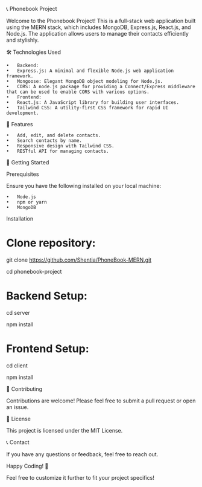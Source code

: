 📞 Phonebook Project

Welcome to the Phonebook Project! This is a full-stack web application built using the MERN stack, which includes MongoDB, Express.js, React.js, and Node.js. The application allows users to manage their contacts efficiently and stylishly.

🛠️ Technologies Used

	•	Backend:
	•	Express.js: A minimal and flexible Node.js web application framework.
	•	Mongoose: Elegant MongoDB object modeling for Node.js.
	•	CORS: A node.js package for providing a Connect/Express middleware that can be used to enable CORS with various options.
	•	Frontend:
	•	React.js: A JavaScript library for building user interfaces.
	•	Tailwind CSS: A utility-first CSS framework for rapid UI development.

🌟 Features

	•	Add, edit, and delete contacts.
	•	Search contacts by name.
	•	Responsive design with Tailwind CSS.
	•	RESTful API for managing contacts.

🚀 Getting Started

Prerequisites

Ensure you have the following installed on your local machine:

	•	Node.js
	•	npm or yarn
	•	MongoDB

Installation

# Clone repository: 

 git clone https://github.com/Shentia/PhoneBook-MERN.git
 
  cd phonebook-project

# Backend Setup: 

 cd server
 
npm install

# Frontend Setup: 

 cd client
 
npm install


🤝 Contributing

Contributions are welcome! Please feel free to submit a pull request or open an issue.

📜 License

This project is licensed under the MIT License.

📞 Contact

If you have any questions or feedback, feel free to reach out.

Happy Coding! 🚀

Feel free to customize it further to fit your project specifics!

